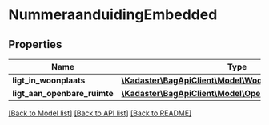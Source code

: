 # NummeraanduidingEmbedded

## Properties
Name | Type | Description | Notes
------------ | ------------- | ------------- | -------------
**ligt_in_woonplaats** | [**\Kadaster\BagApiClient\Model\WoonplaatsIOHalBasis**](WoonplaatsIOHalBasis.md) |  | [optional] 
**ligt_aan_openbare_ruimte** | [**\Kadaster\BagApiClient\Model\OpenbareRuimteIOHalBasis**](OpenbareRuimteIOHalBasis.md) |  | [optional] 

[[Back to Model list]](../../README.md#documentation-for-models) [[Back to API list]](../../README.md#documentation-for-api-endpoints) [[Back to README]](../../README.md)

